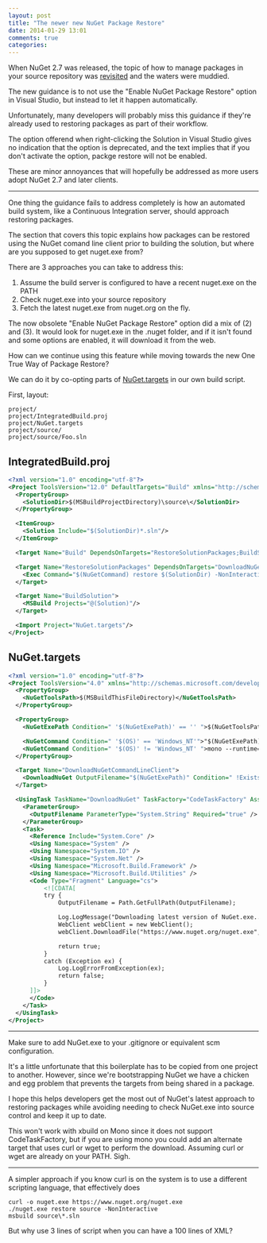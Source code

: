 ```yaml
---
layout: post
title: "The newer new NuGet Package Restore"
date: 2014-01-29 13:01
comments: true
categories: 
---
```


When NuGet 2.7 was released, the topic of how to manage packages in your source
repository was [revisited][1] and the waters were muddied.

The new guidance is to not use the "Enable NuGet Package Restore" option in
Visual Studio, but instead to let it happen automatically.

Unfortunately, many developers will probably miss this guidance if they're already
used to restoring packages as part of their workflow.

The option offerend when right-clicking the Solution in Visual Studio gives no
indication that the option is deprecated, and the text implies that if you don't
activate the option, packge restore will not be enabled.

These are minor annoyances that will hopefully be addressed as more users
adopt NuGet 2.7 and later clients.

---

One thing the guidance fails to address completely is how an automated build
system, like a Continuous Integration server, should approach restoring packages.

The section that covers this topic explains how packages can be restored using
the NuGet comand line client prior to building the solution, but where are
you supposed to get nuget.exe from?

There are 3 approaches you can take to address this:

1. Assume the build server is configured to have a recent nuget.exe on the PATH
1. Check nuget.exe into your source repository
1. Fetch the latest nuget.exe from nuget.org on the fly.

The now obsolete "Enable NuGet Package Restore" option did a mix of (2) and (3).
It would look for nuget.exe in the .nuget folder, and if it isn't found and some
options are enabled, it will download it from the web.

How can we continue using this feature while moving towards the new One True Way
of Package Restore?

We can do it by co-opting parts of [NuGet.targets][2] in our own build script.

First, layout:

```
project/
project/IntegratedBuild.proj
project/NuGet.targets
project/source/
project/source/Foo.sln
```

## IntegratedBuild.proj

```xml
<?xml version="1.0" encoding="utf-8"?>
<Project ToolsVersion="12.0" DefaultTargets="Build" xmlns="http://schemas.microsoft.com/developer/msbuild/2003">
  <PropertyGroup>
    <SolutionDir>$(MSBuildProjectDirectory)\source\</SolutionDir>
  </PropertyGroup>

  <ItemGroup>
    <Solution Include="$(SolutionDir)*.sln"/>
  </ItemGroup>

  <Target Name="Build" DependsOnTargets="RestoreSolutionPackages;BuildSolution"/>

  <Target Name="RestoreSolutionPackages" DependsOnTargets="DownloadNuGetCommandLineClient">
    <Exec Command="$(NuGetCommand) restore $(SolutionDir) -NonInteractive -Source http://www.nuget.org/api/v2/"/>
  </Target>

  <Target Name="BuildSolution">
    <MSBuild Projects="@(Solution)"/>
  </Target>

  <Import Project="NuGet.targets"/>
</Project>
```

## NuGet.targets

```xml
<?xml version="1.0" encoding="utf-8"?>
<Project ToolsVersion="4.0" xmlns="http://schemas.microsoft.com/developer/msbuild/2003">
  <PropertyGroup>
    <NuGetToolsPath>$(MSBuildThisFileDirectory)</NuGetToolsPath>
  </PropertyGroup>

  <PropertyGroup>
    <NuGetExePath Condition=" '$(NuGetExePath)' == '' ">$(NuGetToolsPath)\NuGet.exe</NuGetExePath>

    <NuGetCommand Condition=" '$(OS)' == 'Windows_NT'">"$(NuGetExePath)"</NuGetCommand>
    <NuGetCommand Condition=" '$(OS)' != 'Windows_NT' ">mono --runtime=v4.0.30319 $(NuGetExePath)</NuGetCommand>
  </PropertyGroup>

  <Target Name="DownloadNuGetCommandLineClient">
    <DownloadNuGet OutputFilename="$(NuGetExePath)" Condition=" !Exists('$(NuGetExePath)')" />
  </Target>

  <UsingTask TaskName="DownloadNuGet" TaskFactory="CodeTaskFactory" AssemblyFile="$(MSBuildToolsPath)\Microsoft.Build.Tasks.v4.0.dll">
    <ParameterGroup>
      <OutputFilename ParameterType="System.String" Required="true" />
    </ParameterGroup>
    <Task>
      <Reference Include="System.Core" />
      <Using Namespace="System" />
      <Using Namespace="System.IO" />
      <Using Namespace="System.Net" />
      <Using Namespace="Microsoft.Build.Framework" />
      <Using Namespace="Microsoft.Build.Utilities" />
      <Code Type="Fragment" Language="cs">
          <![CDATA[
          try {
              OutputFilename = Path.GetFullPath(OutputFilename);

              Log.LogMessage("Downloading latest version of NuGet.exe...");
              WebClient webClient = new WebClient();
              webClient.DownloadFile("https://www.nuget.org/nuget.exe", OutputFilename);

              return true;
          }
          catch (Exception ex) {
              Log.LogErrorFromException(ex);
              return false;
          }
      ]]>
      </Code>
    </Task>
  </UsingTask>
</Project>
```

---

Make sure to add NuGet.exe to your .gitignore or equivalent scm configuration.

It's a little unfortunate that this boilerplate has to be copied from one project to another.
However, since we're bootstrapping NuGet we have a chicken and egg problem that prevents
the targets from being shared in a package.

I hope this helps developers get the most out of NuGet's latest approach to restoring
packages while avoiding needing to check NuGet.exe into source control and keep it up to
date.

This won't work with xbuild on Mono since it does not support CodeTaskFactory, but if
you are using mono you could add an alternate target that uses curl or wget to perform
the download. Assuming curl or wget are already on your PATH. Sigh.

---

A simpler approach if you know curl is on the system is to use a different scripting
language, that effectively does

```
curl -o nuget.exe https://www.nuget.org/nuget.exe
./nuget.exe restore source -NonInteractive
msbuild source\*.sln
```

But why use 3 lines of script when you can have a 100 lines of XML?

[1]: http://docs.nuget.org/docs/reference/package-restore
[2]: http://nuget.codeplex.com/SourceControl/latest#src/Build/NuGet.targets

